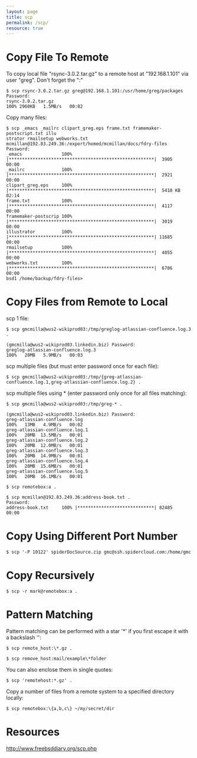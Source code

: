 ```yaml
---
layout: page
title: scp
permalink: /scp/
resource: true
---
```

# Copy File To Remote

To copy local file "rsync-3.0.2.tar.gz" to a remote host at "192.168.1.101" via user "greg". Don't forget the ":"

```
$ scp rsync-3.0.2.tar.gz greg@192.168.1.101:/usr/home/greg/packages
Password:
rsync-3.0.2.tar.gz
100% 2960KB   1.5MB/s   00:02
```

Copy many files:

```
$ scp _emacs _mailrc clipart_greg.eps frame.txt framemaker-postscript.txt illu
strator rmailsetup webworks.txt mcmillan@192.83.249.36:/export/homed/mcmillan/docs/fdry-files
Password:
_emacs               100% |*******************************************************|  3905       00:00    
_mailrc              100% |*******************************************************|  2921       00:00    
clipart_greg.eps     100% |*******************************************************|  5410 KB    02:14    
frame.txt            100% |*******************************************************|  4117       00:00    
framemaker-postscrip 100% |*******************************************************|  3019       00:00    
illustrator          100% |*******************************************************| 11685       00:00    
rmailsetup           100% |*******************************************************|  4055       00:00    
webworks.txt         100% |*******************************************************|  6786       00:00    
bsd1 /home/backup/fdry-files> 
```

# Copy Files from Remote to Local

scp 1 file:

```
$ scp gmcmilla@wus2-wikiprod03:/tmp/greglog-atlassian-confluence.log.3 .

(gmcmilla@wus2-wikiprod03.linkedin.biz) Password: 
greglog-atlassian-confluence.log.3                                                                                                                                                          100%   20MB   5.9MB/s   00:03    
```

scp multiple files (but must enter password once for each file):

```
$ scp gmcmilla@wus2-wikiprod03:/tmp/{greg-atlassian-confluence.log.1,greg-atlassian-confluence.log.2} .
```

scp multiple files using * (enter password only once for all files matching):


```
$ scp gmcmilla@wus2-wikiprod03:/tmp/greg-* .

(gmcmilla@wus2-wikiprod03.linkedin.biz) Password: 
greg-atlassian-confluence.log                                                                                                                                                                                        100%   13MB   4.9MB/s   00:02    
greg-atlassian-confluence.log.1                                                                                                                                                                                      100%   20MB  13.5MB/s   00:01    
greg-atlassian-confluence.log.2                                                                                                                                                                                      100%   20MB  12.0MB/s   00:01    
greg-atlassian-confluence.log.3                                                                                                                                                                                      100%   20MB  14.9MB/s   00:01    
greg-atlassian-confluence.log.4                                                                                                                                                                                      100%   20MB  15.6MB/s   00:01    
greg-atlassian-confluence.log.5                                                                                                                                                                                      100%   20MB  16.1MB/s   00:01  
```


```
$ scp remotebox:a . 

$ scp mcmillan@192.83.249.36:address-book.txt .
Password:
address-book.txt     100% |*****************************| 82485       00:00 
```

# Copy Using Different Port Number

```
$ scp '-P 10122' spiderDocSource.zip gmc@ssh.spidercloud.com:/home/gmc
```

# Copy Recursively 

```
$ scp -r mark@remotebox:a . 
```

# Pattern Matching

Pattern matching can be performed with a star '*' if you first escape it with a backslash '\':

```
$ scp remote_host:\*.gz .
```

```
$ scp remove_host:mail/example\*folder
```

You can also enclose them in single quotes:

```
$ scp 'remotehost:*.gz' .
```

Copy a number of files from a remote system to a specified directory locally:

```
$ scp remotebox:\{a,b,c\} ~/my/secret/dir 
```

# Resources

http://www.freebsddiary.org/scp.php
